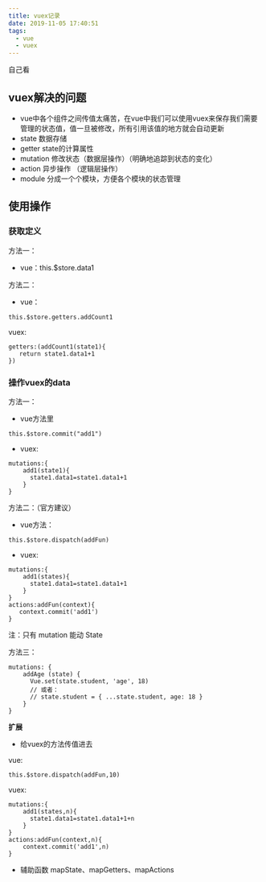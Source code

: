 ```yaml
---
title: vuex记录
date: 2019-11-05 17:40:51
tags: 
  - vue
  - vuex
---
```


自己看

<!-- more -->

## vuex解决的问题

+ vue中各个组件之间传值太痛苦，在vue中我们可以使用vuex来保存我们需要管理的状态值，值一旦被修改，所有引用该值的地方就会自动更新
+ state 数据存储
+ getter state的计算属性
+ mutation 修改状态（数据层操作）（明确地追踪到状态的变化）
+ action 异步操作 （逻辑层操作）
+ module 分成一个个模块，方便各个模块的状态管理

## 使用操作

### 获取定义

方法一：

+ vue：this.$store.data1

方法二：

+ vue：

```
this.$store.getters.addCount1
```

vuex:

```
getters:(addCount1(state1){
   return state1.data1+1
})
```

### 操作vuex的data

方法一：

+ vue方法里

```
this.$store.commit("add1")
```

+ vuex:

```
mutations:{
    add1(state1){
      state1.data1=state1.data1+1
    }
}
```

方法二：（官方建议）

+ vue方法：

```
this.$store.dispatch(addFun)
```

+ vuex:

```
mutations:{
    add1(states){
      state1.data1=state1.data1+1
    }
}
actions:addFun(context){
   context.commit('add1')
}
```

注：只有 mutation 能动 State

方法三：
```
mutations: {
    addAge (state) {
      Vue.set(state.student, 'age', 18)
      // 或者：
      // state.student = { ...state.student, age: 18 }
    }
}
```

**扩展**

+ 给vuex的方法传值进去

vue:
```
this.$store.dispatch(addFun,10)
```

vuex:
```
mutations:{
    add1(states,n){
      state1.data1=state1.data1+1+n
    }
}
actions:addFun(context,n){
    context.commit('add1',n)
}
```

+ 辅助函数 mapState、mapGetters、mapActions
